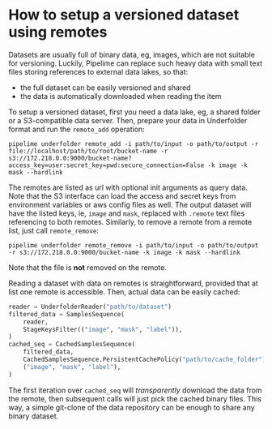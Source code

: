 # How to setup a versioned dataset using remotes

Datasets are usually full of binary data, eg, images, which are not
suitable for versioning. Luckily, Pipelime can replace such heavy data with small text
files storing references to external data lakes, so that:
* the full dataset can be easily versioned and shared
* the data is automatically downloaded when reading the item

To setup a versioned dataset, first you need a data lake, eg, a shared folder or a
S3-compatible data server. Then, prepare your data in Underfolder format and run the
`remote_add` operation:

```
pipelime underfolder remote_add -i path/to/input -o path/to/output -r file://localhost/path/to/root/bucket-name -r s3://172.218.0.0:9000/bucket-name?access_key=user:secret_key=pwd:secure_connection=False -k image -k mask --hardlink
```

The remotes are listed as url with optional init arguments as query data. Note that the
S3 interface can load the access and secret keys from environment variables or aws
config files as well. The output dataset will have the listed keys, ie, `image` and `mask`,
replaced with `.remote` text files referencing to both remotes.
Similarly, to remove a remote from a remote list, just call `remote_remove`:

```
pipelime underfolder remote_remove -i path/to/input -o path/to/output -r s3://172.218.0.0:9000/bucket-name -k image -k mask --hardlink
```

Note that the file is **not** removed on the remote.

Reading a dataset with data on remotes is straightforward, provided that at list one remote is accessible. Then, actual data can be easily cached:

```python
reader = UnderfolderReader("path/to/dataset")
filtered_data = SamplesSequence(
    reader,
    StageKeysFilter(("image", "mask", "label")),
)
cached_seq = CachedSamplesSequence(
    filtered_data,
    CachedSamplesSequence.PersistentCachePolicy("path/to/cache_folder"),
    ("image", "mask", "label"),
)
```

The first iteration over `cached_seq` will _transparently_ download the data from the remote, then subsequent calls will just pick the cached binary files. This way, a simple git-clone
of the data repository can be enough to share any binary dataset.
